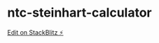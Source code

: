 # ntc-steinhart-calculator

[Edit on StackBlitz ⚡️](https://stackblitz.com/edit/ntc-steinhart-calculator)